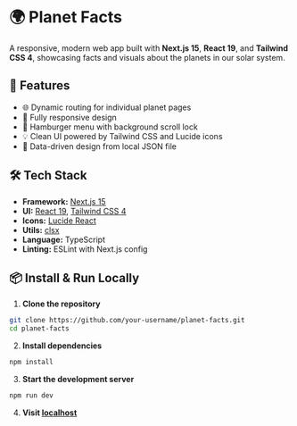 # 🌍 Planet Facts

A responsive, modern web app built with **Next.js 15**, **React 19**, and **Tailwind CSS 4**, showcasing facts and visuals about the planets in our solar system.

## 🚀 Features

- 🌐 Dynamic routing for individual planet pages
- 📱 Fully responsive design
- 🍔 Hamburger menu with background scroll lock
- 💡 Clean UI powered by Tailwind CSS and Lucide icons
- 🧠 Data-driven design from local JSON file

## 🛠️ Tech Stack

- **Framework:** [Next.js 15](https://nextjs.org/)
- **UI:** [React 19](https://react.dev/), [Tailwind CSS 4](https://tailwindcss.com/)
- **Icons:** [Lucide React](https://lucide.dev/)
- **Utils:** [clsx](https://www.npmjs.com/package/clsx)
- **Language:** TypeScript
- **Linting:** ESLint with Next.js config


## 📦 Install & Run Locally

1. **Clone the repository**

```bash
git clone https://github.com/your-username/planet-facts.git
cd planet-facts
```

2. **Install dependencies**

```bash
npm install
```

3. **Start the development server**
```bash
npm run dev
```

4. **Visit [localhost](https://localhost:3000)**

